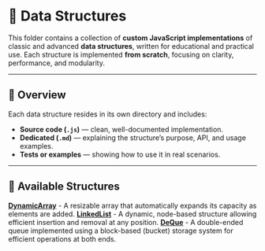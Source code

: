# 🧠 Data Structures

This folder contains a collection of **custom JavaScript implementations** of classic and advanced **data structures**, written for educational and practical use.
Each structure is implemented **from scratch**, focusing on clarity, performance, and modularity.

---

## 📘 Overview

Each data structure resides in its own directory and includes:
- **Source code (`.js`)** — clean, well-documented implementation.
- **Dedicated (`.md`)** — explaining the structure’s purpose, API, and usage examples.
- **Tests or examples** — showing how to use it in real scenarios.

---

## 📂 Available Structures

[**DynamicArray**](./DynamicArray/DynamicArray.md) - A resizable array that automatically expands its capacity as elements are added.
[**LinkedList**](./LinkedList/LinkedList.md) - A dynamic, node-based structure allowing efficient insertion and removal at any position.
[**DeQue**](./DeQue/DeQue.md) - A double-ended queue implemented using a block-based (bucket) storage system for efficient operations at both ends.